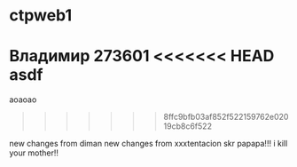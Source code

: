 # ctpweb1
Владимир
273601
<<<<<<< HEAD
asdf
=======
aoaoao
>>>>>>> 8ffc9bfb03af852f522159762e02019cb8c6f522
                        

new changes from diman
new changes from xxxtentacion
skr papapa!!! i kill your mother!!
